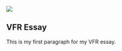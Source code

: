 [![](https://v3.juncture-digital.org/images/wb.svg)](https://v3.juncture-digital.org/wb)

## VFR Essay
This is my first paragraph for my VFR essay.
<param ve-image
url="https://upload.wikimedia.org/wikipedia/commons/3/34/Bio-Sojabohnenanbau_bei_W%C3%A4ldi_TG.jpg">
